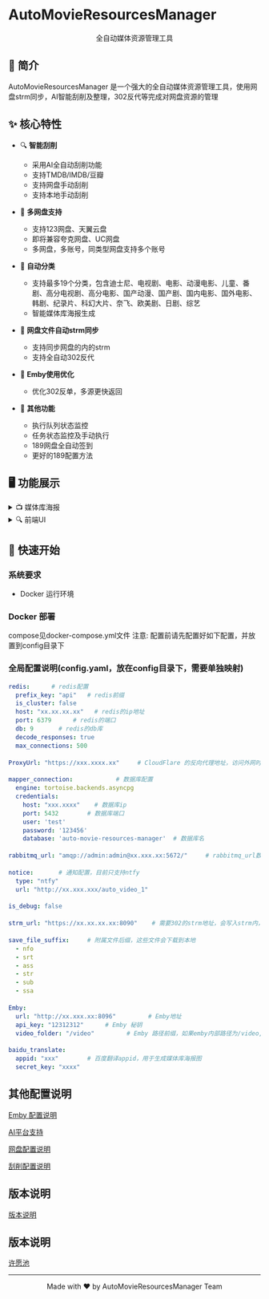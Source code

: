# AutoMovieResourcesManager

<div align="center">
    <p>全自动媒体资源管理工具</p>
</div>

## 📖 简介

AutoMovieResourcesManager 是一个强大的全自动媒体资源管理工具，使用网盘strm同步，AI智能刮削及整理，302反代等完成对网盘资源的管理

## ✨ 核心特性

- 🔍 **智能刮削**
  - 采用AI全自动刮削功能
  - 支持TMDB/IMDB/豆瓣
  - 支持网盘手动刮削
  - 支持本地手动刮削

- 📱 **多网盘支持**
  - 支持123网盘、天翼云盘
  - 即将兼容夸克网盘、UC网盘
  - 多网盘，多账号，同类型网盘支持多个账号

- 📱 **自动分类**
  - 支持最多19个分类，包含迪士尼、电视剧、电影、动漫电影、儿童、番剧、高分电视剧、高分电影、国产动漫、国产剧、国内电影、国外电影、韩剧、纪录片、科幻大片、奈飞、欧美剧、日剧、综艺
  - 智能媒体库海报生成

- 📱 **网盘文件自动strm同步**
  - 支持同步网盘的内的strm
  - 支持全自动302反代

- 📱 **Emby使用优化**
  - 优化302反单，多源更快返回

- 🔐 **其他功能**
  - 执行队列状态监控
  - 任务状态监控及手动执行
  - 189网盘全自动签到
  - 更好的189配置方法

## 🖥️ 功能展示

<details>
<summary>📺 媒体库海报</summary>
<div align="center">
    <img src="img/媒体库.png" width="800"/>
    <p>基于豆瓣评分的智能影视推荐</p>
</div>
</details>

<details>
<summary>🔍 前端UI</summary>
<div align="center">
    <img src="img/前端.png" width="800"/>
    <p>前端管理界面</p>
</div>
</details>

## 🚀 快速开始

### 系统要求
- Docker 运行环境

### Docker 部署
compose见docker-compose.yml文件
注意: 配置前请先配置好如下配置，并放置到config目录下

### 全局配置说明(config.yaml，放在config目录下，需要单独映射)
```yaml
redis:      # redis配置
  prefix_key: "api"   # redis前缀
  is_cluster: false
  host: "xx.xx.xx.xx"   # redis的ip地址
  port: 6379      # redis的端口
  db: 9       # redis的db库
  decode_responses: true
  max_connections: 500

ProxyUrl: "https://xxx.xxxx.xx"     # CloudFlare 的反向代理地址，访问外网时使用

mapper_connection:            # 数据库配置
  engine: tortoise.backends.asyncpg
  credentials:
    host: "xxx.xxxx"    # 数据库ip
    port: 5432        # 数据库端口     
    user: 'test'      
    password: '123456'
    database: 'auto-movie-resources-manager'  # 数据库名

rabbitmq_url: "amqp://admin:admin@xx.xxx.xx:5672/"     # rabbitmq_url数据库配置

notice:       # 通知配置，目前只支持ntfy
  type: "ntfy"
  url: "http://xx.xxx.xxx/auto_video_1"

is_debug: false

strm_url: "https://xx.xx.xx.xx:8090"    # 需要302的strm地址，会写入strm内，如果需要外网访问建议填公网地址

save_file_suffix:     # 附属文件后缀，这些文件会下载到本地
  - nfo
  - srt
  - ass
  - str
  - sub
  - ssa

Emby:
  url: "http://xx.xxx.xx:8096"         # Emby地址
  api_key: "12312312"      # Emby 秘钥
  video_folder: "/video"         # Emby 路径前缀，如果emby内部路径为/video, 本服务路径为/video/123,则填/video

baidu_translate:
  appid: "xxx"        # 百度翻译appid，用于生成媒体库海报图
  secret_key: "xxxx"


```

## 其他配置说明
[Emby 配置说明](./其他/Emby配置说明.md)

[AI平台支持](./其他/AI平台支持.md)

[网盘配置说明](./其他/网盘配置说明.md)

[刮削配置说明](./其他/刮削配置说明.md)


## 版本说明
[版本说明](./版本说明.md)


## 版本说明
[许愿池](./许愿池/许愿池.md)

---
<div align="center">
    <p>Made with ❤️ by AutoMovieResourcesManager Team</p>
</div> 
